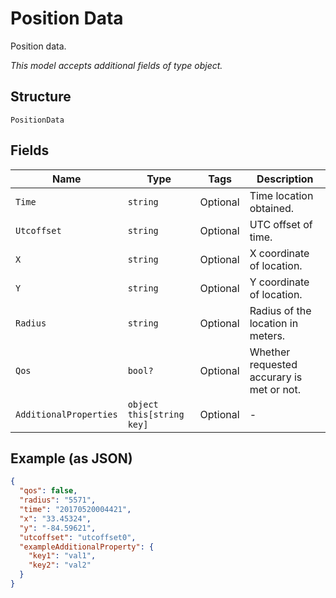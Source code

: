 
# Position Data

Position data.

*This model accepts additional fields of type object.*

## Structure

`PositionData`

## Fields

| Name | Type | Tags | Description |
|  --- | --- | --- | --- |
| `Time` | `string` | Optional | Time location obtained. |
| `Utcoffset` | `string` | Optional | UTC offset of time. |
| `X` | `string` | Optional | X coordinate of location. |
| `Y` | `string` | Optional | Y coordinate of location. |
| `Radius` | `string` | Optional | Radius of the location in meters. |
| `Qos` | `bool?` | Optional | Whether requested accurary is met or not. |
| `AdditionalProperties` | `object this[string key]` | Optional | - |

## Example (as JSON)

```json
{
  "qos": false,
  "radius": "5571",
  "time": "20170520004421",
  "x": "33.45324",
  "y": "-84.59621",
  "utcoffset": "utcoffset0",
  "exampleAdditionalProperty": {
    "key1": "val1",
    "key2": "val2"
  }
}
```

